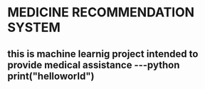 # MEDICINE RECOMMENDATION SYSTEM
this is machine learnig project intended to provide medical assistance
---python
print("helloworld")
---

